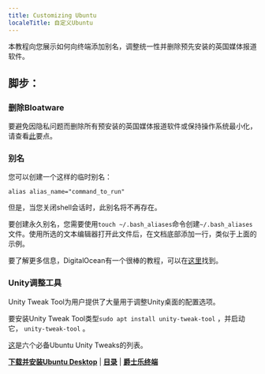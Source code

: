 ```yaml
---
title: Customizing Ubuntu
localeTitle: 自定义Ubuntu
---
```

本教程向您展示如何向终端添加别名，调整统一性并删除预先安装的英国媒体报道软件。

## 脚步：

### 删除Bloatware

要避免因隐私问题而删除所有预安装的英国媒体报道软件或保持操作系统最小化，请查看[此](https://gist.github.com/ansell/61313400e26cd42289f8)要点。

### 别名

您可以创建一个这样的临时别名：
```
alias alias_name="command_to_run" 
```

但是，当您关闭shell会话时，此别名将不再存在。

要创建永久别名，您需要使用`touch ~/.bash_aliases`命令创建`~/.bash_aliases`文件。使用所选的文本编辑器打开此文件后，在文档底部添加一行，类似于上面的示例。

要了解更多信息，DigitalOcean有一个很棒的教程，可以在[这里](https://www.digitalocean.com/community/tutorials/an-introduction-to-useful-bash-aliases-and-functions)找到。

### Unity调整工具

Unity Tweak Tool为用户提供了大量用于调整Unity桌面的配置选项。

要安装Unity Tweak Tool类型`sudo apt install unity-tweak-tool` ，并启动它， `unity-tweak-tool` 。

[这](http://www.techrepublic.com/blog/linux-and-open-source/six-must-have-ubuntu-unity-tweaks/)是六个必备Ubuntu Unity Tweaks的列表。

[**下载并安装Ubuntu Desktop**](//forum.freecodecamp.com/t/download-and-install-ubuntu-desktop/18383) | [**目录**](//forum.freecodecamp.com/t/setting-up-ubuntu-for-programming/18388) | [**爵士乐终端**](//forum.freecodecamp.com/t/jazzing-up-the-terminal/18386)